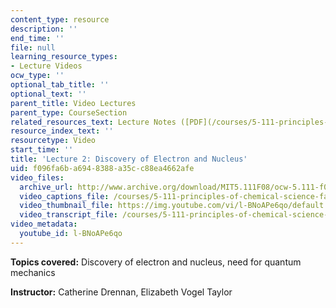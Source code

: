```yaml
---
content_type: resource
description: ''
end_time: ''
file: null
learning_resource_types:
- Lecture Videos
ocw_type: ''
optional_tab_title: ''
optional_text: ''
parent_title: Video Lectures
parent_type: CourseSection
related_resources_text: Lecture Notes ([PDF](/courses/5-111-principles-of-chemical-science-fall-2008/resources/lecnotes02))
resource_index_text: ''
resourcetype: Video
start_time: ''
title: 'Lecture 2: Discovery of Electron and Nucleus'
uid: f096fa6b-a694-8388-a35c-c88ea4662afe
video_files:
  archive_url: http://www.archive.org/download/MIT5.111F08/ocw-5.111-f08-lec02_300k.mp4
  video_captions_file: /courses/5-111-principles-of-chemical-science-fall-2008/aeeb0e1abd9852f9b7620ccfaecce27e_l-BNoAPe6qo.vtt
  video_thumbnail_file: https://img.youtube.com/vi/l-BNoAPe6qo/default.jpg
  video_transcript_file: /courses/5-111-principles-of-chemical-science-fall-2008/d3322a4eecbd9f80d2da0a5bb3fe2bd0_l-BNoAPe6qo.pdf
video_metadata:
  youtube_id: l-BNoAPe6qo
---
```


**Topics covered:** Discovery of electron and nucleus, need for quantum mechanics

**Instructor:** Catherine Drennan, Elizabeth Vogel Taylor



